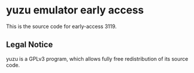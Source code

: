 yuzu emulator early access
=============

This is the source code for early-access 3119.

## Legal Notice

yuzu is a GPLv3 program, which allows fully free redistribution of its source code.